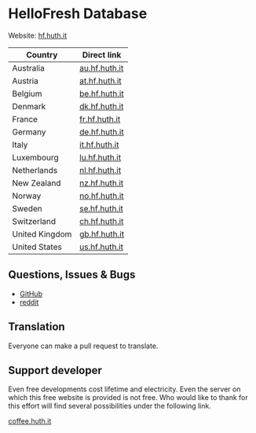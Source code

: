 # HelloFresh Database

Website: [hf.huth.it](https://hf.huth.it)

| Country        | Direct link                            |
|----------------|----------------------------------------|
| Australia      | [au.hf.huth.it](https://au.hf.huth.it) |
| Austria        | [at.hf.huth.it](https://at.hf.huth.it) |
| Belgium        | [be.hf.huth.it](https://be.hf.huth.it) |
| Denmark        | [dk.hf.huth.it](https://dk.hf.huth.it) |
| France         | [fr.hf.huth.it](https://fr.hf.huth.it) |
| Germany        | [de.hf.huth.it](https://de.hf.huth.it) |
| Italy          | [it.hf.huth.it](https://it.hf.huth.it) |
| Luxembourg     | [lu.hf.huth.it](https://lu.hf.huth.it) |
| Netherlands    | [nl.hf.huth.it](https://nl.hf.huth.it) |
| New Zealand    | [nz.hf.huth.it](https://nz.hf.huth.it) |
| Norway         | [no.hf.huth.it](https://no.hf.huth.it) |
| Sweden         | [se.hf.huth.it](https://se.hf.huth.it) |
| Switzerland    | [ch.hf.huth.it](https://ch.hf.huth.it) |
| United Kingdom | [gb.hf.huth.it](https://gb.hf.huth.it) |
| United States  | [us.hf.huth.it](https://us.hf.huth.it) |

## Questions, Issues & Bugs

* [GitHub](https://github.com/Muetze42/hellofresh-database/issues)
* [reddit](https://www.reddit.com/r/hellofresh/comments/xf27dw/hellofresh_recipes_database_for_each_country/)

## Translation

Everyone can make a pull request to translate.

## Support developer

Even free developments cost lifetime and electricity. Even the server on which this free website is provided is not free. Who would like to thank for this effort will find several possibilities under
the following link.

[coffee.huth.it](https://coffee.huth.it)
